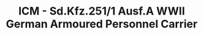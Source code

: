 ---
layout: product
title: "ICM - Sd.Kfz.251/1 Ausf.A WWII German Armoured Personnel Carrier"
price: "TBA" 
desc: "N/A"
img_path: "/assets/img/ICM35101.webp"
brand: "N/A"
available: false
special_offer: false
new: false
soon: false
cat: "010000"
subcat: "013600"
subsubcat: "0N/A"
sifra: "ICM35101"
popular: false
spec: false
---